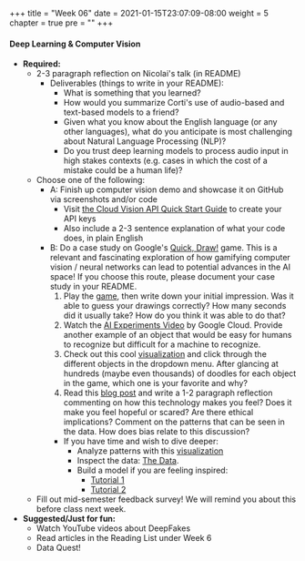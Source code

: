 +++
title = "Week 06"
date = 2021-01-15T23:07:09-08:00
weight = 5
chapter = true
pre = "<b></b>"
+++

#### Deep Learning & Computer Vision

- **Required:**
  - 2-3 paragraph reflection on Nicolai's talk (in README)
    - Deliverables (things to write in your README):
      - What is something that you learned?
      - How would you summarize Corti's use of audio-based and text-based models to a friend?
      - Given what you know about the English language (or any other languages), what do you anticipate is most challenging about Natural Language Processing (NLP)?
      - Do you trust deep learning models to process audio input in high stakes contexts (e.g. cases in which the cost of a mistake could be a human life)?
  - Choose one of the following:
    - A: Finish up computer vision demo and showcase it on GitHub via screenshots and/or code
      - Visit [the Cloud Vision API Quick Start Guide](https://cloud.google.com/vision/docs/setup#sa-create) to create your API keys
      - Also include a 2-3 sentence explanation of what your code does, in plain English
    - B: Do a case study on Google's [Quick, Draw!](https://quickdraw.withgoogle.com) game. This is a relevant and fascinating exploration of how gamifying computer vision / neural networks can lead to potential advances in the AI space! If you choose this route, please document your case study in your README.
      1. Play the [game](https://quickdraw.withgoogle.com), then write down your initial impression. Was it able to guess your drawings correctly? How many seconds did it usually take? How do you think it was able to do that?
      2. Watch the [AI Experiments Video](https://www.youtube.com/watch?time_continue=100&v=X8v1GWzZYJ4&feature=emb_title) by Google Cloud. Provide another example of an object that would be easy for humans to recognize but difficult for a machine to recognize.
      3. Check out this cool [visualization](https://quickdraw.withgoogle.com/data/purse) and click through the different objects in the dropdown menu. After glancing at hundreds (maybe even thousands) of doodles for each object in the game, which one is your favorite and why?
      4. Read this [blog post](https://research.googleblog.com/2017/08/exploring-and-visualizing-open-global.html) and write a 1-2 paragraph reflection commenting on how this technology makes you feel? Does it make you feel hopeful or scared? Are there ethical implications? Comment on the patterns that can be seen in the data. How does bias relate to this discussion?
      - If you have time and wish to dive deeper:
        - Analyze patterns with this [visualization](https://pair-code.github.io/facets/quickdraw.html)
        - Inspect the data: [The Data](https://github.com/googlecreativelab/quickdraw-dataset). 
        - Build a model if you are feeling inspired: 
          - [Tutorial 1](https://medium.com/tensorflow/train-on-google-colab-and-run-on-the-browser-a-case-study-8a45f9b1474e)
          - [Tutorial 2](https://github.com/keisukeirie/quickdraw_prediction_model)
  - Fill out mid-semester feedback survey! We will remind you about this before class next week.
- **Suggested/Just for fun:**
  - Watch YouTube videos about DeepFakes
  - Read articles in the Reading List under Week 6
  - Data Quest!

